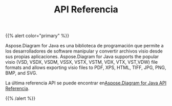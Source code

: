 ﻿---
title: API Referencia
type: docs
weight: 70
url: /es/java/api-reference/
---
{{% alert color="primary" %}} 

Aspose.Diagram for Java es una biblioteca de programación que permite a los desarrolladores de software manipular y convertir archivos visio desde sus propias aplicaciones. Aspose.Diagram for Java supports the popular visio (VSD, VSDX, VSDM, VSSX, VSTX, VSTM, VDX, VTX, VST,VDW) file formats and allows exporting visio files to PDF, XPS, HTML, TIFF, JPG, PNG, BMP, and SVG.

La última referencia API se puede encontrar en[Aspose.Diagram for Java API Referencia](https://reference.aspose.com/diagram/java).

{{% /alert %}}
